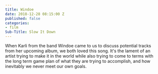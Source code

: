 ```yaml
---
title: Windoe
date: 2018-12-28 08:15:00 Z
published: false
categories:
- film
Sub-Title: Slow It Down
---
```


When Karli from the band Windoe came to us to discuss potential tracks from her upcoming album, we both loved this song. It's the lament of an artist trying to make it in the world while also trying to come to terms with the long term game plan of what they are trying to accomplish, and how inevitably we never meet our own goals. 